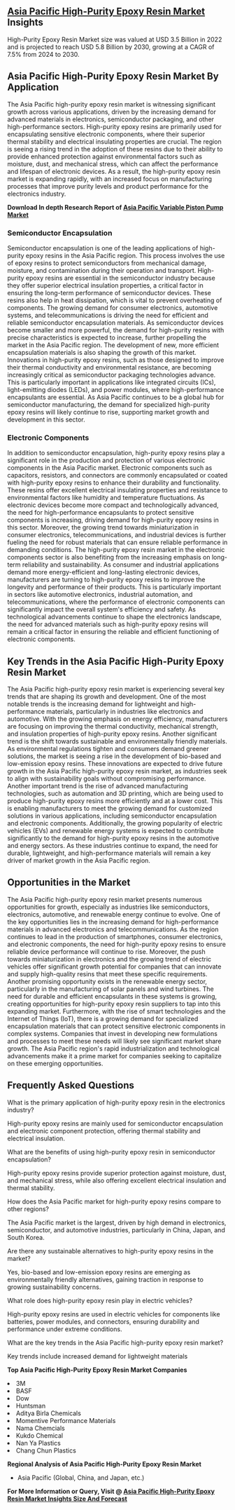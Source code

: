 <h2><a href="https://www.verifiedmarketreports.com/download-sample/?rid=51977&amp;utm_source=Github-Feb&amp;utm_medium=225" target="_blank">Asia Pacific High-Purity Epoxy Resin Market</a> Insights</h2><p>High-Purity Epoxy Resin Market size was valued at USD 3.5 Billion in 2022 and is projected to reach USD 5.8 Billion by 2030, growing at a CAGR of 7.5% from 2024 to 2030.</p><p><h2>Asia Pacific High-Purity Epoxy Resin Market By Application</h2> <p>The Asia Pacific high-purity epoxy resin market is witnessing significant growth across various applications, driven by the increasing demand for advanced materials in electronics, semiconductor packaging, and other high-performance sectors. High-purity epoxy resins are primarily used for encapsulating sensitive electronic components, where their superior thermal stability and electrical insulating properties are crucial. The region is seeing a rising trend in the adoption of these resins due to their ability to provide enhanced protection against environmental factors such as moisture, dust, and mechanical stress, which can affect the performance and lifespan of electronic devices. As a result, the high-purity epoxy resin market is expanding rapidly, with an increased focus on manufacturing processes that improve purity levels and product performance for the electronics industry. <br><p><strong>Download In depth Research Report of <a href="https://www.verifiedmarketreports.com/download-sample/?rid=236118&amp;utm_source=Pulse-Dec&amp;utm_medium=225" target="_blank">Asia Pacific Variable Piston Pump Market</a></strong></p></p> <h3>Semiconductor Encapsulation</h3> <p>Semiconductor encapsulation is one of the leading applications of high-purity epoxy resins in the Asia Pacific region. This process involves the use of epoxy resins to protect semiconductors from mechanical damage, moisture, and contamination during their operation and transport. High-purity epoxy resins are essential in the semiconductor industry because they offer superior electrical insulation properties, a critical factor in ensuring the long-term performance of semiconductor devices. These resins also help in heat dissipation, which is vital to prevent overheating of components. The growing demand for consumer electronics, automotive systems, and telecommunications is driving the need for efficient and reliable semiconductor encapsulation materials. As semiconductor devices become smaller and more powerful, the demand for high-purity resins with precise characteristics is expected to increase, further propelling the market in the Asia Pacific region. The development of new, more efficient encapsulation materials is also shaping the growth of this market. Innovations in high-purity epoxy resins, such as those designed to improve their thermal conductivity and environmental resistance, are becoming increasingly critical as semiconductor packaging technologies advance. This is particularly important in applications like integrated circuits (ICs), light-emitting diodes (LEDs), and power modules, where high-performance encapsulants are essential. As Asia Pacific continues to be a global hub for semiconductor manufacturing, the demand for specialized high-purity epoxy resins will likely continue to rise, supporting market growth and development in this sector.</p> <h3>Electronic Components</h3> <p>In addition to semiconductor encapsulation, high-purity epoxy resins play a significant role in the production and protection of various electronic components in the Asia Pacific market. Electronic components such as capacitors, resistors, and connectors are commonly encapsulated or coated with high-purity epoxy resins to enhance their durability and functionality. These resins offer excellent electrical insulating properties and resistance to environmental factors like humidity and temperature fluctuations. As electronic devices become more compact and technologically advanced, the need for high-performance encapsulants to protect sensitive components is increasing, driving demand for high-purity epoxy resins in this sector. Moreover, the growing trend towards miniaturization in consumer electronics, telecommunications, and industrial devices is further fueling the need for robust materials that can ensure reliable performance in demanding conditions. The high-purity epoxy resin market in the electronic components sector is also benefiting from the increasing emphasis on long-term reliability and sustainability. As consumer and industrial applications demand more energy-efficient and long-lasting electronic devices, manufacturers are turning to high-purity epoxy resins to improve the longevity and performance of their products. This is particularly important in sectors like automotive electronics, industrial automation, and telecommunications, where the performance of electronic components can significantly impact the overall system's efficiency and safety. As technological advancements continue to shape the electronics landscape, the need for advanced materials such as high-purity epoxy resins will remain a critical factor in ensuring the reliable and efficient functioning of electronic components.</p> <h2>Key Trends in the Asia Pacific High-Purity Epoxy Resin Market</h2> <p>The Asia Pacific high-purity epoxy resin market is experiencing several key trends that are shaping its growth and development. One of the most notable trends is the increasing demand for lightweight and high-performance materials, particularly in industries like electronics and automotive. With the growing emphasis on energy efficiency, manufacturers are focusing on improving the thermal conductivity, mechanical strength, and insulation properties of high-purity epoxy resins. Another significant trend is the shift towards sustainable and environmentally friendly materials. As environmental regulations tighten and consumers demand greener solutions, the market is seeing a rise in the development of bio-based and low-emission epoxy resins. These innovations are expected to drive future growth in the Asia Pacific high-purity epoxy resin market, as industries seek to align with sustainability goals without compromising performance. Another important trend is the rise of advanced manufacturing technologies, such as automation and 3D printing, which are being used to produce high-purity epoxy resins more efficiently and at a lower cost. This is enabling manufacturers to meet the growing demand for customized solutions in various applications, including semiconductor encapsulation and electronic components. Additionally, the growing popularity of electric vehicles (EVs) and renewable energy systems is expected to contribute significantly to the demand for high-purity epoxy resins in the automotive and energy sectors. As these industries continue to expand, the need for durable, lightweight, and high-performance materials will remain a key driver of market growth in the Asia Pacific region.</p> <h2>Opportunities in the Market</h2> <p>The Asia Pacific high-purity epoxy resin market presents numerous opportunities for growth, especially as industries like semiconductors, electronics, automotive, and renewable energy continue to evolve. One of the key opportunities lies in the increasing demand for high-performance materials in advanced electronics and telecommunications. As the region continues to lead in the production of smartphones, consumer electronics, and electronic components, the need for high-purity epoxy resins to ensure reliable device performance will continue to rise. Moreover, the push towards miniaturization in electronics and the growing trend of electric vehicles offer significant growth potential for companies that can innovate and supply high-quality resins that meet these specific requirements. Another promising opportunity exists in the renewable energy sector, particularly in the manufacturing of solar panels and wind turbines. The need for durable and efficient encapsulants in these systems is growing, creating opportunities for high-purity epoxy resin suppliers to tap into this expanding market. Furthermore, with the rise of smart technologies and the Internet of Things (IoT), there is a growing demand for specialized encapsulation materials that can protect sensitive electronic components in complex systems. Companies that invest in developing new formulations and processes to meet these needs will likely see significant market share growth. The Asia Pacific region's rapid industrialization and technological advancements make it a prime market for companies seeking to capitalize on these emerging opportunities.</p> <h2>Frequently Asked Questions</h2> <p>What is the primary application of high-purity epoxy resin in the electronics industry?</p> <p>High-purity epoxy resins are mainly used for semiconductor encapsulation and electronic component protection, offering thermal stability and electrical insulation.</p> <p>What are the benefits of using high-purity epoxy resin in semiconductor encapsulation?</p> <p>High-purity epoxy resins provide superior protection against moisture, dust, and mechanical stress, while also offering excellent electrical insulation and thermal stability.</p> <p>How does the Asia Pacific market for high-purity epoxy resins compare to other regions?</p> <p>The Asia Pacific market is the largest, driven by high demand in electronics, semiconductor, and automotive industries, particularly in China, Japan, and South Korea.</p> <p>Are there any sustainable alternatives to high-purity epoxy resins in the market?</p> <p>Yes, bio-based and low-emission epoxy resins are emerging as environmentally friendly alternatives, gaining traction in response to growing sustainability concerns.</p> <p>What role does high-purity epoxy resin play in electric vehicles?</p> <p>High-purity epoxy resins are used in electric vehicles for components like batteries, power modules, and connectors, ensuring durability and performance under extreme conditions.</p> <p>What are the key trends in the Asia Pacific high-purity epoxy resin market?</p> <p>Key trends include increased demand for lightweight materials</p><p><strong>Top Asia Pacific High-Purity Epoxy Resin Market Companies</strong></p><div data-test-id=""><p><li>3M</li><li> BASF</li><li> Dow</li><li> Huntsman</li><li> Aditya Birla Chemicals</li><li> Momentive Performance Materials</li><li> Nama Chemcials</li><li> Kukdo Chemical</li><li> Nan Ya Plastics</li><li> Chang Chun Plastics</li></p><div><strong>Regional Analysis of&nbsp;Asia Pacific High-Purity Epoxy Resin Market</strong></div><ul><li dir="ltr"><p dir="ltr">Asia Pacific (Global, China, and Japan, etc.)</p></li></ul><p><strong>For More Information or Query, Visit @&nbsp;</strong><strong><a href="https://www.verifiedmarketreports.com/product/global-high-purity-epoxy-resin-market-2019-by-manufacturers-regions-type-and-application-forecast-to-2024/?utm_source=Github-Feb&amp;utm_medium=225" target="_blank">Asia Pacific High-Purity Epoxy Resin Market Insights Size And Forecast</a></strong></p></div><h2>&nbsp;</h2><div data-test-id="">&nbsp;</div>
